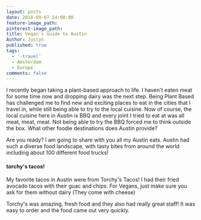 ```yaml
---
layout: posts
date: 2018-09-07 14:00:00
feature-image_path:
pinterest-image_path:
title: Vegan's Guide to Austin
Author: Justyn
published: true
tags:
  - '-travel'
  - Amsterdam
  - Europe
comments: false
---
```


I recently began taking a plant-based approach to life. I haven't eaten meat for some time now and dropping dairy was the next step. Being Plant Based has challenged me to find new and exciting places to eat in the cities that I travel in, while still being able to try to the local cuisine. Now of course, the local cuisine here in Austin is BBQ and every joint I tried to eat at was all meat, meat, meat. Not being able to try the BBQ forced me to think outside the box. What other foodie destinations does Austin provide?&nbsp;

Are you ready? I am going to share with you all my Austin eats. Austin had such a diverse food landscape, with tasty bites from around the world including about 100 different food trucks!&nbsp;

#### torchy's tacos!

My favorite tacos in Austin were from Torchy's Tacos! I had their fried avocado tacos with their guac and chips. For Vegans, just make sure you ask for them without dairy (They come with cheese)

Torchy's was amazing, fresh food and they also had really great staff! It was easy to order and the food came out very quickly.&nbsp;